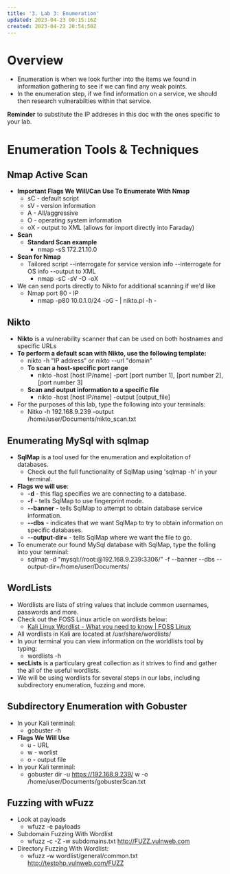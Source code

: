 ```yaml
---
title: '3. Lab 3: Enumeration'
updated: 2023-04-23 00:15:16Z
created: 2023-04-22 20:54:50Z
---
```

# Overview
- Enumeration is when we look further into the items we found in information gathering to see if we can find any weak points.
- In the enumeration step, if we find information on a service, we should then research vulnerabilties within that service.

**Reminder** to substitute the IP addreses in this doc with the ones specific to your lab.

# Enumeration Tools & Techniques

## Nmap Active Scan
- **Important Flags We Will/Can Use To Enumerate With Nmap**
	- sC - default script
	- sV - version information
	- A - All/aggressive
	- O - operating system information
	- oX - output to XML (allows for import directly into Faraday)
- **Scan**
	- **Standard Scan example**
		- nmap -sS 172.21.10.0
- **Scan for Nmap** 
	- Tailored script --interrogate for service version info --interrogate for OS info --output to XML
		- nmap -sC -sV -O -oX
- We can send ports directly to Nikto for additional scanning if we'd like 
	- Nmap port 80 - IP  
		- nmap -p80 10.0.1.0/24 -oG - | nikto.pl -h -

## **Nikto**
- **Nikto** is a vulnerability scanner that can be used on both hostnames and specific URLs
- **To perform a default scan with Nikto, use the following template:**
	- nikto -h "IP address" or nikto --url "domain"
	- **To scan a host-specific port range**
		- nikto -host [host IP/name] -port [port number 1], [port number 2], [port number 3]
	- **Scan and output information to a specific file**
		- nikto -host [host IP/name] -output [output_file]
- For the purposes of this lab, type the following into your terminals:
	- Nitko -h 192.168.9.239 -output /home/user/Documents/nikto_scan.txt

## Enumerating MySql with sqlmap
- **SqlMap** is a tool used for the enumeration and exploitation of databases.
	- Check out the full functionality of SqlMap using 'sqlmap -h' in your terminal.
- **Flags we will use**:
	- **-d** - this flag specifies we are connecting to a database.
	- **-f** - tells SqlMap to use fingerprint mode.
	- **--banner** - tells SqlMap to attempt to obtain database service information.
	- **--dbs** - indicates that we want SqlMap to try to obtain information on specific databases.
	- **--output-dir=** - tells SqlMap where we want the file to go.
- To enumerate our found MySql database with SqlMap, type the folling into your terminal:
	- sqlmap -d "mysql://root:@192.168.9.239:3306/" -f --banner --dbs --output-dir=/home/user/Documents/

## WordLists
- Wordlists are lists of string values that include common usernames, passwords and more.
- Check out the FOSS Linux article on wordlists below:
	- [Kali Linux Wordlist - What you need to know | FOSS Linux](https://www.fosslinux.com/48115/kali-linux-wordlist-what-you-need-to-know.htm)
- All wordlists in Kali are located at /usr/share/wordlists/
- In your terminal you can view information on the worldlists tool by typing:
	- wordlists -h
- **secLists** is a particulary great collection as it strives to find and gather the all of the useful wordlists.
- We will be using wordlists for several steps in our labs, including subdirectory enumeration, fuzzing and more.

## Subdirectory Enumeration with Gobuster
- In your Kali terminal:
	- gobuster -h
- **Flags We Will Use**
	- u - URL
	- w - worlist
	- o - output file
- In your Kali terminal:
	- gobuster dir -u https://192.168.9.239/ w <subdomains-top-5000> -o /home/user/Documents/gobusterScan.txt

## **Fuzzing with wFuzz**
- Look at payloads
	- wfuzz -e payloads
- Subdomain Fuzzing With Wordlist
	- wfuzz -c -Z -w subdomains.txt http://FUZZ.vulnweb.com
- Directory Fuzzing With Wordlist:
	- wfuzz -w wordlist/general/common.txt http://testphp.vulnweb.com/FUZZ
